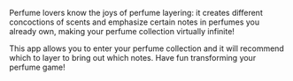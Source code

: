 Perfume lovers know the joys of perfume layering: it creates different concoctions of scents and emphasize certain notes in perfumes you already own, making your perfume collection virtually infinite!

This app allows you to enter your perfume collection and it will recommend which to layer to bring out which notes. Have fun transforming your perfume game!

